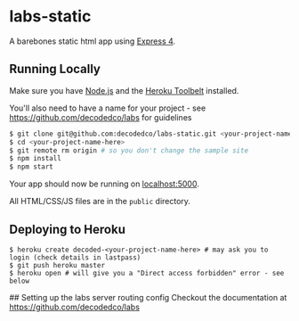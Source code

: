 # labs-static

A barebones static html app using [Express 4](http://expressjs.com/).

## Running Locally

Make sure you have [Node.js](http://nodejs.org/) and the [Heroku Toolbelt](https://toolbelt.heroku.com/) installed.

You'll also need to have a name for your project - see https://github.com/decodedco/labs for guidelines
```sh
$ git clone git@github.com:decodedco/labs-static.git <your-project-name-here>
$ cd <your-project-name-here>
$ git remote rm origin # so you don't change the sample site
$ npm install
$ npm start
```

Your app should now be running on [localhost:5000](http://localhost:5000/).

All HTML/CSS/JS files are in the `public` directory.

## Deploying to Heroku

```
$ heroku create decoded-<your-project-name-here> # may ask you to login (check details in lastpass)
$ git push heroku master
$ heroku open # will give you a "Direct access forbidden" error - see below
```

## Setting up the labs server routing config
Checkout the documentation at https://github.com/decodedco/labs 
